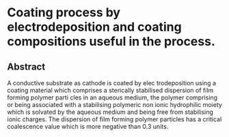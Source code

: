 # Coating process by electrodeposition and coating compositions useful in the process.

## Abstract
A conductive substrate as cathode is coated by elec trodeposition using a coating material which comprises a sterically stabilised dispersion of film forming polymer parti cles in an aqueous medium, the polymer comprising or being associated with a stabilising polymeric non ionic hydrophilic moiety which is solvated by the aqueous medium and being free from stabilising ionic charges. The dispersion of film forming polymer particles has a critical coalescence value which is more negative than 0.3 units.